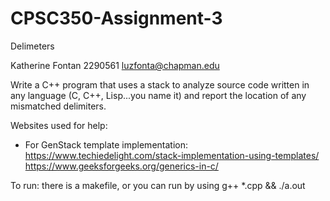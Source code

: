 # CPSC350-Assignment-3
Delimeters


Katherine Fontan
2290561
luzfonta@chapman.edu

Write a C++ program that uses a stack to analyze source code written in any language (C, C++, Lisp...you name it) and report the location of any mismatched delimiters.




Websites used for help:
- For GenStack template implementation:
https://www.techiedelight.com/stack-implementation-using-templates/
https://www.geeksforgeeks.org/generics-in-c/



To run: there is a makefile, or you can run by using g++ *.cpp && ./a.out
